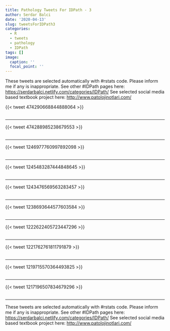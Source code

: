 ```yaml
---
title: Pathology Tweets For IDPath - 3
author: Serdar Balci
date: '2020-04-13'
slug: tweetsForIDPath3
categories:
  - R
  - tweets
  - pathology
  - IDPath
tags: []
image:
  caption: ''
  focal_point: ''
---
```



These tweets are selected automatically with #rstats code. Please inform me if any is inappropriate.
See other #IDPath pages here: https://serdarbalci.netlify.com/categories/IDPath/ 
See selected social media based textbook project here: http://www.patolojinotlari.com/

{{< tweet 474290668844888064 >}}
<br>
<br>
<hr>
{{< tweet 474288985238679553 >}}
<br>
<br>
<hr>
{{< tweet 1246977760997892098 >}}
<br>
<br>
<hr>
{{< tweet 1245483287444848645 >}}
<br>
<br>
<hr>
{{< tweet 1243476569563283457 >}}
<br>
<br>
<hr>
{{< tweet 1238693644577603584 >}}
<br>
<br>
<hr>
{{< tweet 1222622405723447296 >}}
<br>
<br>
<hr>
{{< tweet 1221762761811791879 >}}
<br>
<br>
<hr>
{{< tweet 1219715570364493825 >}}
<br>
<br>
<hr>
{{< tweet 1217196507834679296 >}}
<br>
<br>
<hr>


These tweets are selected automatically with #rstats code. Please inform me if any is inappropriate.
See other #IDPath pages here: https://serdarbalci.netlify.com/categories/IDPath/ 
See selected social media based textbook project here: http://www.patolojinotlari.com/
